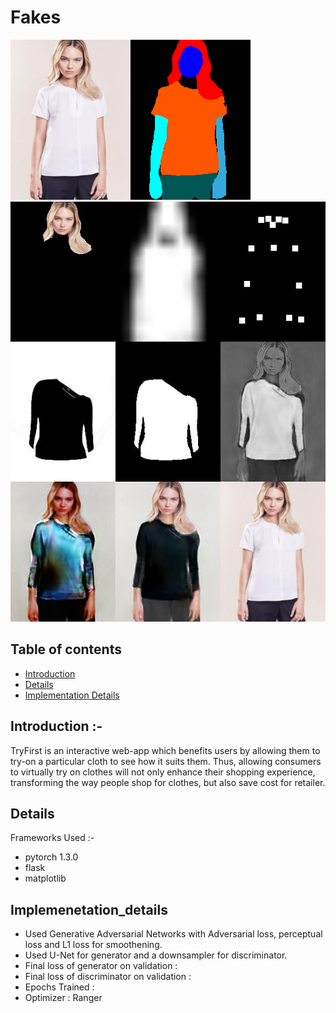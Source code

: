 # Fakes
<img src='https://github.com/hackabit19/Fakes/blob/master/Results/000164_0.jpg' /></t><img src='https://github.com/hackabit19/Fakes/blob/master/Results/000164_0.png' /><img src='https://github.com/hackabit19/Fakes/blob/master/Results/000568_1.jpg' />
</br>

## Table of contents
* [Introduction](#introduction)
* [Details](#details)
* [Implementation Details](#Implementation_details)

## Introduction :-
TryFirst is an interactive web-app which benefits users by allowing them to try-on a particular cloth to see how it suits them.
Thus, allowing consumers to virtually try on clothes will not only enhance their shopping experience, transforming the way
people shop for clothes, but also save cost for retailer.
   
## Details
Frameworks Used :-</b>
* pytorch 1.3.0
* flask 
* matplotlib

## Implemenetation_details
* Used Generative Adversarial Networks with Adversarial loss, perceptual loss and L1 loss for smoothening.
* Used U-Net for generator and a downsampler for discriminator.
* Final loss of generator on validation : 
* Final loss of discriminator on validation :
* Epochs Trained :
* Optimizer : Ranger
